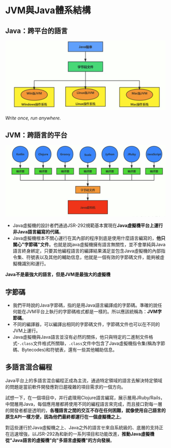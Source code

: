 # JVM與Java體系結構

Java：跨平台的語言
------------------

![image.png](./assets/image.png)

*Write once, run anywhere.*

JVM：跨語言的平台
-----------------

![image.png](./assets/1710326613124-image.png)

* Java虛擬機的設計者們通過JSR-292規範基本實現在**Java虛擬機平台上運行非Java語言編寫的代碼**。
* Java虛擬機根本不關心運行在其內部的程序到底是使用什麼語言編寫的，**他只關心"字節碼"文件**。也就是說java虛擬機擁有語言無關性，並不會單純與Java語言終身綁定，只要其他編程語言的編譯結果滿足並包含Java虛擬機的內部指令集、符號表以及其他的輔助信息，他就是一個有效的字節碼文件，能夠被虛擬機識別和運行。

**Java不是最強大的語言，但是JVM是最強大的虛擬機**

字節碼
------

* 我們平時說的Java字節碼，指的是用Java語言編譯成的字節碼。準確的說任何能在JVM平台上執行的字節碼格式都是一樣的。所以應該統稱為：**JVM字節碼**。
* 不同的編譯器，可以編譯出相同的字節碼文件，字節碼文件也可以在不同的JVM上運行。
* Java虛擬機與Java語言並沒有必然的關係，他只與特定的二進制文件格式-`.class`文件格式所關聯，`.class`文件中包含了Java虛擬機指令集(稱為字節碼、Bytecodes)和符號表，還有一些其他輔助信息。

多語言混合編程
--------------

Java平台上的多語言混合編程正成為主流，通過特定領域的語言去解決特定領域的問題是當前軟件開發應對日趨複雜的項目需求的一個方向。

試想一下，在一個項目中，并行處理用Clojure語言編寫，展示層用JRuby/Rails，中間層用Java，每個應用層都將使用不同的編程語言來完成，而且接口對每一層的開發者都是透明的，**各種語言之間的交互不存在任何困難，就像使用自己語言的原生API一樣方便，因為他們最終都運行在一個虛擬機之上**。

對這些運行於Java虛擬機之上、Java之外的語言ㄝ來自系統級的、底層的支持正在迅速增強，以JSR-292為和新的一系列項目和功能改進，**推動Java虛擬機從"Java語言的虛擬機"向"多語言虛擬機"的方向發展**。

